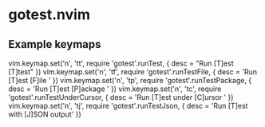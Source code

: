 # gotest.nvim

## Example keymaps
vim.keymap.set('n', '<leader>tt', require 'gotest'.runTest, { desc = "Run [T]est [T]test" })
vim.keymap.set('n', '<leader>tf', require 'gotest'.runTestFile, { desc = 'Run [T]est [F]ile ' })
vim.keymap.set('n', '<leader>tp', require 'gotest'.runTestPackage, { desc = 'Run [T]est [P]ackage ' })
vim.keymap.set('n', '<leader>tc', require 'gotest'.runTestUnderCursor, { desc = 'Run [T]est under [C]ursor ' })
vim.keymap.set('n', '<leader>tj', require 'gotest'.runTestJson, { desc = 'Run [T]est with [J]SON output' })
